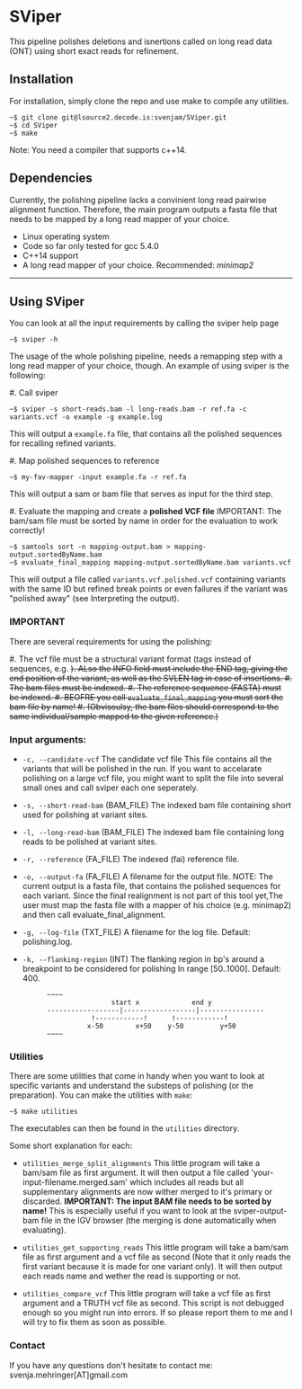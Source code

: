 SViper
=======

This pipeline polishes deletions and isnertions called on long read data (ONT) using short exact reads for refinement.

Installation
------------

For installation, simply clone the repo and use make to compile any utilities.

~~~~
~$ git clone git@lsource2.decode.is:svenjam/SViper.git
~$ cd SViper
~$ make
~~~~

Note: You need a compiler that supports c++14.

Dependencies
------------

Currently, the polishing pipeline lacks a convinient long read pairwise alignment function. Therefore, the main program outputs a fasta file that needs to be mapped by a long read mapper of your choice.

* Linux operating system
* Code so far only tested for gcc 5.4.0
* C++14 support
* A long read mapper of your choice. Recommended: _minimap2_

- - - -

Using SViper
---------------

You can look at all the input requirements by calling the sviper help page

~~~~
~$ sviper -h
~~~~

The usage of the whole polishing pipeline, needs a remapping step with a long read mapper of your choice, though.
An example of using sviper is the following:

#. Call sviper
~~~~
~$ sviper -s short-reads.bam -l long-reads.bam -r ref.fa -c variants.vcf -o example -g example.log
~~~~
This will output a `example.fa` file, that contains all the polished sequences for recalling refined variants.

#. Map polished sequences to reference
~~~~
~$ my-fav-mapper -input example.fa -r ref.fa
~~~~
This will output a sam or bam file that serves as input for the third step.

#. Evaluate the mapping and create a **polished VCF file**
IMPORTANT: The bam/sam file must be sorted by name in order for the evaluation to work correctly!
~~~~
~$ samtools sort -n mapping-output.bam > mapping-output.sortedByName.bam
~$ evaluate_final_mapping mapping-output.sortedByName.bam variants.vcf
~~~~
This will output a file called `variants.vcf.polished.vcf` containing variants with the same ID but refined break points or even failures if the variant was "polished away" (see Interpreting the output).

### IMPORTANT

There are several requirements for using the polishing:

#. The vcf file must be a structural variant format (tags instead of sequences, e.g. <DEL>). ALso the INFO field must include the END tag, giving the end position of the variant, as well as the SVLEN tag in case of insertions.
#. The bam files must be indexed.
#. The reference sequence (FASTA) must be indexed.
#. BEOFRE you call `evaluate_final_mapping` you must sort the bam file by name!
#. (Obvisoulsy, the bam files should correspond to the same individual/sample mapped to the given reference.)

### Input arguments:

* `-c, --candidate-vcf` The candidate vcf file
    This file contains all the variants that will be polished in the run.
    If you want to accelarate polishing on a large vcf file, you might want to split the file into several small ones and call sviper each one seperately.

* `-s, --short-read-bam` (BAM_FILE)
          The indexed bam file containing short used for polishing at variant sites.

* `-l, --long-read-bam` (BAM_FILE)
          The indexed bam file containing long reads to be polished at variant sites.

* `-r, --reference` (FA_FILE)
          The indexed (fai) reference file.

* `-o, --output-fa` (FA_FILE)
          A filename for the output file. NOTE: The current output is a fasta file, that contains the polished sequences for each variant. Since the final realignment is not part of this tool yet,The user must map the fasta file with a mapper of his choice (e.g. minimap2) and then call evaluate_final_alignment.

* `-g, --log-file` (TXT_FILE)
          A filename for the log file. Default: polishing.log.

* `-k, --flanking-region` (INT)
          The flanking region in bp's around a breakpoint to be considered for polishing In range [50..1000]. Default: 400.

            ~~~~
                            start x             end y
            ------------------|------------------|----------------
                       !------------!      !------------!
                      x-50        x+50    y-50         y+50
            ~~~~

### Utilities

There are some utilities that come in handy when you want to look at specific variants and understand the substeps of polishing (or the preparation). You can make the utilities with `make`:

~~~~
~$ make utilities
~~~~

The executables can then be found in the `utilities` directory.

Some short explanation for each:

* `utilities_merge_split_alignments`
    This little program will take a bam/sam file as first argument. It will then output a file called 'your-input-filename.merged.sam' which includes all reads but all supplementary alignments are now wither  merged to it's primary or discarded. **IMPORTANT: The input BAM file needs to be sorted by name!** This is especially useful if you want to look at the sviper-output-bam file in the IGV browser (the merging is done automatically when evaluating).

* `utilities_get_supporting_reads`
    This little program will take a bam/sam file as first argument and a vcf file as second (Note that it only reads the first variant because it is made for one variant only). It will then output each reads name and wether the read is supporting or not.

* `utilities_compare_vcf`
    This little program will take a vcf file as first argument and a TRUTH vcf file as second. This script is not debugged enough so you might run into errors. If so please report them to me and I will try to fix them as soon as possible.


### Contact
If you have any questions don't hesitate to contact me: svenja.mehringer[AT]gmail.com
